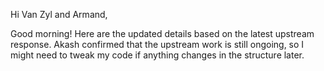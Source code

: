 Hi Van Zyl and Armand,

Good morning! Here are the updated details based on the latest upstream response. Akash confirmed that the upstream work is still ongoing, so I might need to tweak my code if anything changes in the structure later.
